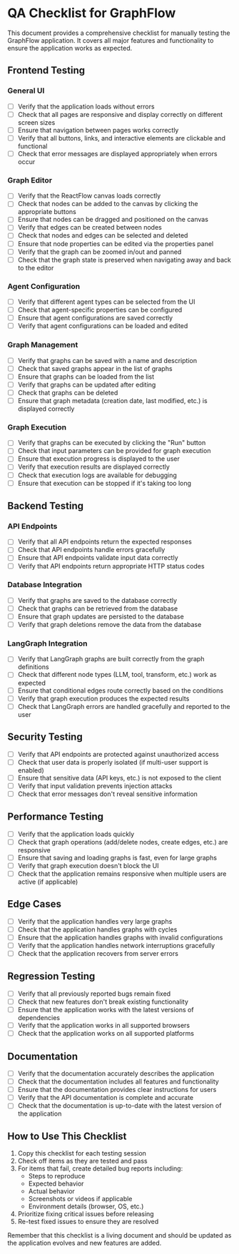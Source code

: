 # QA Checklist for GraphFlow

This document provides a comprehensive checklist for manually testing the GraphFlow application. It covers all major features and functionality to ensure the application works as expected.

## Frontend Testing

### General UI

- [ ] Verify that the application loads without errors
- [ ] Check that all pages are responsive and display correctly on different screen sizes
- [ ] Ensure that navigation between pages works correctly
- [ ] Verify that all buttons, links, and interactive elements are clickable and functional
- [ ] Check that error messages are displayed appropriately when errors occur

### Graph Editor

- [ ] Verify that the ReactFlow canvas loads correctly
- [ ] Check that nodes can be added to the canvas by clicking the appropriate buttons
- [ ] Ensure that nodes can be dragged and positioned on the canvas
- [ ] Verify that edges can be created between nodes
- [ ] Check that nodes and edges can be selected and deleted
- [ ] Ensure that node properties can be edited via the properties panel
- [ ] Verify that the graph can be zoomed in/out and panned
- [ ] Check that the graph state is preserved when navigating away and back to the editor

### Agent Configuration

- [ ] Verify that different agent types can be selected from the UI
- [ ] Check that agent-specific properties can be configured
- [ ] Ensure that agent configurations are saved correctly
- [ ] Verify that agent configurations can be loaded and edited

### Graph Management

- [ ] Verify that graphs can be saved with a name and description
- [ ] Check that saved graphs appear in the list of graphs
- [ ] Ensure that graphs can be loaded from the list
- [ ] Verify that graphs can be updated after editing
- [ ] Check that graphs can be deleted
- [ ] Ensure that graph metadata (creation date, last modified, etc.) is displayed correctly

### Graph Execution

- [ ] Verify that graphs can be executed by clicking the "Run" button
- [ ] Check that input parameters can be provided for graph execution
- [ ] Ensure that execution progress is displayed to the user
- [ ] Verify that execution results are displayed correctly
- [ ] Check that execution logs are available for debugging
- [ ] Ensure that execution can be stopped if it's taking too long

## Backend Testing

### API Endpoints

- [ ] Verify that all API endpoints return the expected responses
- [ ] Check that API endpoints handle errors gracefully
- [ ] Ensure that API endpoints validate input data correctly
- [ ] Verify that API endpoints return appropriate HTTP status codes

### Database Integration

- [ ] Verify that graphs are saved to the database correctly
- [ ] Check that graphs can be retrieved from the database
- [ ] Ensure that graph updates are persisted to the database
- [ ] Verify that graph deletions remove the data from the database

### LangGraph Integration

- [ ] Verify that LangGraph graphs are built correctly from the graph definitions
- [ ] Check that different node types (LLM, tool, transform, etc.) work as expected
- [ ] Ensure that conditional edges route correctly based on the conditions
- [ ] Verify that graph execution produces the expected results
- [ ] Check that LangGraph errors are handled gracefully and reported to the user

## Security Testing

- [ ] Verify that API endpoints are protected against unauthorized access
- [ ] Check that user data is properly isolated (if multi-user support is enabled)
- [ ] Ensure that sensitive data (API keys, etc.) is not exposed to the client
- [ ] Verify that input validation prevents injection attacks
- [ ] Check that error messages don't reveal sensitive information

## Performance Testing

- [ ] Verify that the application loads quickly
- [ ] Check that graph operations (add/delete nodes, create edges, etc.) are responsive
- [ ] Ensure that saving and loading graphs is fast, even for large graphs
- [ ] Verify that graph execution doesn't block the UI
- [ ] Check that the application remains responsive when multiple users are active (if applicable)

## Edge Cases

- [ ] Verify that the application handles very large graphs
- [ ] Check that the application handles graphs with cycles
- [ ] Ensure that the application handles graphs with invalid configurations
- [ ] Verify that the application handles network interruptions gracefully
- [ ] Check that the application recovers from server errors

## Regression Testing

- [ ] Verify that all previously reported bugs remain fixed
- [ ] Check that new features don't break existing functionality
- [ ] Ensure that the application works with the latest versions of dependencies
- [ ] Verify that the application works in all supported browsers
- [ ] Check that the application works on all supported platforms

## Documentation

- [ ] Verify that the documentation accurately describes the application
- [ ] Check that the documentation includes all features and functionality
- [ ] Ensure that the documentation provides clear instructions for users
- [ ] Verify that the API documentation is complete and accurate
- [ ] Check that the documentation is up-to-date with the latest version of the application

## How to Use This Checklist

1. Copy this checklist for each testing session
2. Check off items as they are tested and pass
3. For items that fail, create detailed bug reports including:
   - Steps to reproduce
   - Expected behavior
   - Actual behavior
   - Screenshots or videos if applicable
   - Environment details (browser, OS, etc.)
4. Prioritize fixing critical issues before releasing
5. Re-test fixed issues to ensure they are resolved

Remember that this checklist is a living document and should be updated as the application evolves and new features are added. 